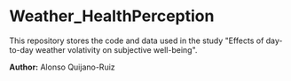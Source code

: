 # Weather_HealthPerception

This repository stores the code and data used in the study "Effects of day-to-day weather volativity on subjective well-being".

**Author:** Alonso Quijano-Ruiz
